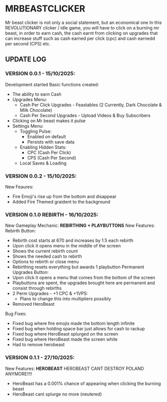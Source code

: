 # MRBEASTCLICKER
Mr beast clicker is not only a social statement, but an economical one
In this REVOLUTIONARY clicker / idle game, you will have to click on a
burning mr beast, in order to earn cash, the cash earnt from clicking
on upgrades that can increase stuff such as cash earned per click (cpc)
and cash earnedd per second (CPS) etc.

## UPDATE LOG
### VERSION 0.0.1 - 15/10/2025:
Development started
Basic functions created:
- The ability to earn Cash
- Upgrades Menu:
  - Cash Per Click Upgrades - Feastables (2 Currently, Dark Chocolate & Milk Chocolate)
  - Cash Per Second Upgrades - Upload Videos & Buy Subscribers
- Clicking on Mr beast makes it pulse
- Settings Menu:
  - Toggling Pulse:
    - Enabled on default
    - Persists with save data
  - Enabling Hidden Stats:
    - CPC (Cash Per Click)
    - CPS (Cash Per Second)
  - Local Saves & Loading
### VERSION 0.0.2 - 15/10/2025:
New Feaures:
- Fire Emoji's rise up from the bottom and disappear
- Added Fire Themed graident to the background
### VERSION 0.1.0 REBIRTH - 16/10/2025:
New Gameplay Mechanic:
**REBIRTHING + PLAYBUTTONS**
New Features:
Rebirth Button:
- Rebirth cost starts at 670 and increases by 1.5 each rebirth
- Upon click it opens menu in the middle of the screen
- Shows the current rebirth count
- Shows the needed cash to rebirth
- Options to rebirth or close menu
- Rebirthing resets everything but awards 1 playbutton
Permanent Upgrades Button:
- Upon click it opens a menu that comes from the bottom of the screen
- Playbuttons are spent, the upgrades brought here are permanent and consist through rebirths
- 2 Perm Upgrades - +1 CPC & +1VPS:
  - Plans to change this into multipliers possibly
- Removed HeroBeast

Bug Fixes:
- Fixed bug where fire emojis made the bottom length infinite
- Fixed bug when holding space bar just allows for cash to rackup
- Fixed bug where HeroBeast splurged on the screen
- Fixed bug where HeroBeast made the screen white
- Had to remove herobeast
### VERSION 0.1.1 - 27/10/2025:
New Features:
**HEROBEAST**
HEROBEAST CANT DESTROY POLAND ANYMORE!!!!
- HeroBeast has a 0.001% chance of appearing when clicking the burning beast
- HeroBeast cant splurge no more (neutered)
